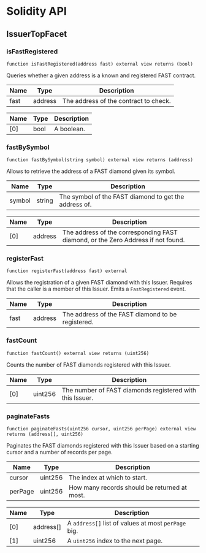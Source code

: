 # Solidity API

## IssuerTopFacet

### isFastRegistered

```solidity
function isFastRegistered(address fast) external view returns (bool)
```

Queries whether a given address is a known and registered FAST contract.

| Name | Type | Description |
| ---- | ---- | ----------- |
| fast | address | The address of the contract to check. |

| Name | Type | Description |
| ---- | ---- | ----------- |
| [0] | bool | A boolean. |

### fastBySymbol

```solidity
function fastBySymbol(string symbol) external view returns (address)
```

Allows to retrieve the address of a FAST diamond given its symbol.

| Name | Type | Description |
| ---- | ---- | ----------- |
| symbol | string | The symbol of the FAST diamond to get the address of. |

| Name | Type | Description |
| ---- | ---- | ----------- |
| [0] | address | The address of the corresponding FAST diamond, or the Zero Address if not found. |

### registerFast

```solidity
function registerFast(address fast) external
```

Allows the registration of a given FAST diamond with this Issuer.
Requires that the caller is a member of this Issuer.
Emits a `FastRegistered` event.

| Name | Type | Description |
| ---- | ---- | ----------- |
| fast | address | The address of the FAST diamond to be registered. |

### fastCount

```solidity
function fastCount() external view returns (uint256)
```

Counts the number of FAST diamonds registered with this Issuer.

| Name | Type | Description |
| ---- | ---- | ----------- |
| [0] | uint256 | The number of FAST diamonds registered with this Issuer. |

### paginateFasts

```solidity
function paginateFasts(uint256 cursor, uint256 perPage) external view returns (address[], uint256)
```

Paginates the FAST diamonds registered with this Issuer based on a starting cursor and a number of records per page.

| Name | Type | Description |
| ---- | ---- | ----------- |
| cursor | uint256 | The index at which to start. |
| perPage | uint256 | How many records should be returned at most. |

| Name | Type | Description |
| ---- | ---- | ----------- |
| [0] | address[] | A `address[]` list of values at most `perPage` big. |
| [1] | uint256 | A `uint256` index to the next page. |

